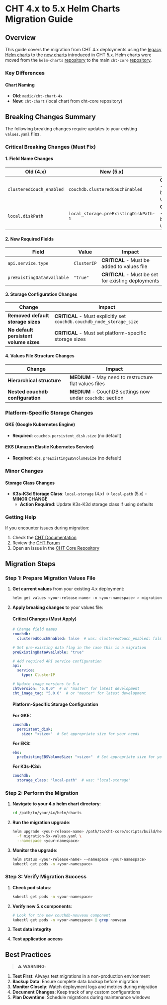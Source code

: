 # CHT 4.x to 5.x Helm Charts Migration Guide

## Overview

This guide covers the migration from CHT 4.x deployments using the [legacy Helm charts](https://github.com/medic/helm-charts) to the [new charts](https://github.com/medic/cht-core) introduced in CHT 5.x. Helm charts were moved from the `helm-charts` [repository](https://github.com/medic/helm-charts/tree/main/charts/cht-chart-4x) to the main `cht-core` [repository](https://github.com/medic/cht-core/tree/master/scripts/build/helm).

### Key Differences

#### Chart Naming
- **Old**: `medic/cht-chart-4x`
- **New**: `cht-chart` (local chart from cht-core repository)

## Breaking Changes Summary

The following breaking changes require updates to your existing `values.yaml` files.

### Critical Breaking Changes (Must Fix)

#### 1. Field Name Changes

| Old (4.x) | New (5.x) | Impact |
|-----------|-----------|---------|
| `clusteredCouch_enabled` | `couchdb.clusteredCouchEnabled` | **CRITICAL** - Must be updated |
| `local.diskPath` | `local_storage.preExistingDiskPath-1` | **CRITICAL** - Must be updated |

#### 2. New Required Fields

| Field | Value | Impact |
|-------|-------|---------|
| `api.service.type` | `ClusterIP` | **CRITICAL** - Must be added to values file |
| `preExistingDataAvailable` | `"true"` | **CRITICAL** - Must be set for existing deployments |

#### 3. Storage Configuration Changes

| Change | Impact |
|--------|---------|
| **Removed default storage sizes** | **CRITICAL** - Must explicitly set `couchdb.couchdb_node_storage_size` |
| **No default persistent volume sizes** | **CRITICAL** - Must set platform-specific storage sizes |

#### 4. Values File Structure Changes

| Change | Impact |
|--------|---------|
| **Hierarchical structure** | **MEDIUM** - May need to restructure flat values files |
| **Nested couchdb configuration** | **MEDIUM** - CouchDB settings now under `couchdb:` section |

### Platform-Specific Storage Changes

#### GKE (Google Kubernetes Engine)
- **Required**: `couchdb.persistent_disk.size` (no default)

#### EKS (Amazon Elastic Kubernetes Service)
- **Required**: `ebs.preExistingEBSVolumeSize` (no default)

### Minor Changes

#### Storage Class Changes
- **K3s-K3d Storage Class**: `local-storage` (4.x) → `local-path` (5.x) - **MINOR CHANGE**
  - **Action Required**: Update K3s-K3d storage class if using defaults

### Getting Help

If you encounter issues during migration:

1. Check the [CHT Documentation](https://docs.communityhealthtoolkit.org/)
2. Review the [CHT Forum](https://forum.communityhealthtoolkit.org/)
3. Open an issue in the [CHT Core Repository](https://github.com/medic/cht-core/issues)

## Migration Steps

### Step 1: Prepare Migration Values File

1. **Get current values** from your existing 4.x deployment:
   ```bash
   helm get values <your-release-name> -n <your-namespace> > migration-5x-values.yaml
   ```

2. **Apply breaking changes** to your values file:

   #### Critical Changes (Must Apply)
   ```yaml
   # Change field names
   couchdb:
     clusteredCouchEnabled: false  # was: clusteredCouch_enabled: false
   
   # Set pre-existing data flag in the case this is a migration
   preExistingDataAvailable: "true"  
   
   # Add required API service configuration
   api:
     service:
       type: ClusterIP
   
   # Update image versions to 5.x
   chtversion: "5.0.0"  # or "master" for latest development
   cht_image_tag: "5.0.0"  # or "master" for latest development
   ```

   #### Platform-Specific Storage Configuration
   
   **For GKE:**
   ```yaml
   couchdb:
     persistent_disk:
       size: "<size>"  # Set appropriate size for your needs
   ```
   
   **For EKS:**
   ```yaml
   ebs:
     preExistingEBSVolumeSize: "<size>"  # Set appropriate size for your needs
   ```
   
   **For K3s-K3d:**
   ```yaml
   couchdb:
     storage_class: "local-path"  # was: "local-storage"
   ```

### Step 2: Perform the Migration

1. **Navigate to your 4.x helm chart directory**:
   ```bash
   cd /path/to/your/4x/helm/charts
   ```

2. **Run the migration upgrade**:
   ```bash
   helm upgrade <your-release-name> /path/to/cht-core/scripts/build/helm \
     -f migration-5x-values.yaml \
     --namespace <your-namespace>
   ```

3. **Monitor the upgrade**:
   ```bash
   helm status <your-release-name> --namespace <your-namespace>
   kubectl get pods -n <your-namespace>
   ```

### Step 3: Verify Migration Success

1. **Check pod status**:
   ```bash
   kubectl get pods -n <your-namespace>
   ```

2. **Verify new 5.x components**:
   ```bash
   # Look for the new couchdb-nouveau component
   kubectl get pods -n <your-namespace> | grep nouveau
   ```

3. **Test data integrity**

4. **Test application access**

## Best Practices

> **⚠️ WARNING**:
1. **Test First**: Always test migrations in a non-production environment
2. **Backup Data**: Ensure complete data backup before migration
3. **Monitor Closely**: Watch deployment logs and metrics during migration
4. **Document Changes**: Keep track of any custom configurations
5. **Plan Downtime**: Schedule migrations during maintenance windows

